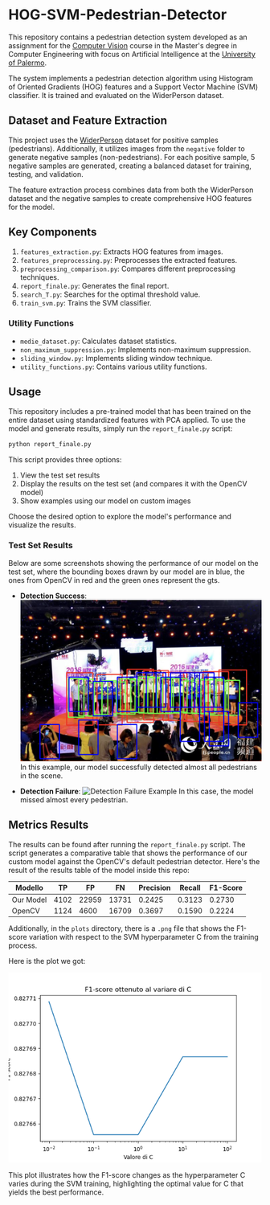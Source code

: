 # HOG-SVM-Pedestrian-Detector

This repository contains a pedestrian detection system developed as an assignment for the [Computer Vision](https://www.unipa.it/dipartimenti/ingegneria/cds/ingegneriainformatica2035/?template=responsive&pagina=insegnamento&idInsegnamento=171775&idDocente=155776&idCattedra=167762) course in the Master's degree in Computer Engineering with focus on Artificial Intelligence at the [University of Palermo](https://www.unipa.it/).

The system implements a pedestrian detection algorithm using Histogram of Oriented Gradients (HOG) features and a Support Vector Machine (SVM) classifier. It is trained and evaluated on the WiderPerson dataset.

## Dataset and Feature Extraction

This project uses the [WiderPerson](http://www.cbsr.ia.ac.cn/users/sfzhang/WiderPerson) dataset for positive samples (pedestrians). Additionally, it utilizes images from the `negative` folder to generate negative samples (non-pedestrians). For each positive sample, 5 negative samples are generated, creating a balanced dataset for training, testing, and validation.

The feature extraction process combines data from both the WiderPerson dataset and the negative samples to create comprehensive HOG features for the model.


## Key Components

1. `features_extraction.py`: Extracts HOG features from images.
2. `features_preprocessing.py`: Preprocesses the extracted features.
3. `preprocessing_comparison.py`: Compares different preprocessing techniques.
4. `report_finale.py`: Generates the final report.
5. `search_T.py`: Searches for the optimal threshold value.
6. `train_svm.py`: Trains the SVM classifier.

### Utility Functions

- `medie_dataset.py`: Calculates dataset statistics.
- `non_maximum_suppression.py`: Implements non-maximum suppression.
- `sliding_window.py`: Implements sliding window technique.
- `utility_functions.py`: Contains various utility functions.

## Usage

This repository includes a pre-trained model that has been trained on the entire dataset using standardized features with PCA applied. To use the model and generate results, simply run the `report_finale.py` script:
```sh
python report_finale.py
```

This script provides three options:

1. View the test set results
2. Display the results on the test set (and compares it with the OpenCV model)
3. Show examples using our model on custom images

Choose the desired option to explore the model's performance and visualize the results.

### Test Set Results

Below are some screenshots showing the performance of our model on the test set, where the bounding boxes drawn by our model are in blue, the ones from OpenCV in red and the green ones represent the gts.

- **Detection Success**: 
  ![Detection Example 1](results/success.png)
  In this example, our model successfully detected almost all pedestrians in the scene.

- **Detection Failure**: 
  ![Detection Failure Example](results/failure.png)
  In this case, the model missed almost every pedestrian.


## Metrics Results

The results can be found after running the `report_finale.py` script. The script generates a comparative table that shows the performance of our custom model against the OpenCV's default pedestrian detector. Here's the result of the results table of the model inside this repo:

| Modello        | TP   | FP   | FN    | Precision | Recall  | F1-Score |
| -------------- | ---- | ---- | ----- | --------- | ------- | -------- |
| Our Model | 4102    | 22959   | 13731    | 0.2425    | 0.3123  | 0.2730   |
| OpenCV         | 1124 | 4600 | 16709 | 0.3697    | 0.1590  | 0.2224   |

Additionally, in the `plots` directory, there is a `.png` file that shows the F1-score variation with respect to the SVM hyperparameter C from the training process.

Here is the plot we got:

![F1-Score vs C](plots/prestazioni.png)

This plot illustrates how the F1-score changes as the hyperparameter C varies during the SVM training, highlighting the optimal value for C that yields the best performance.






